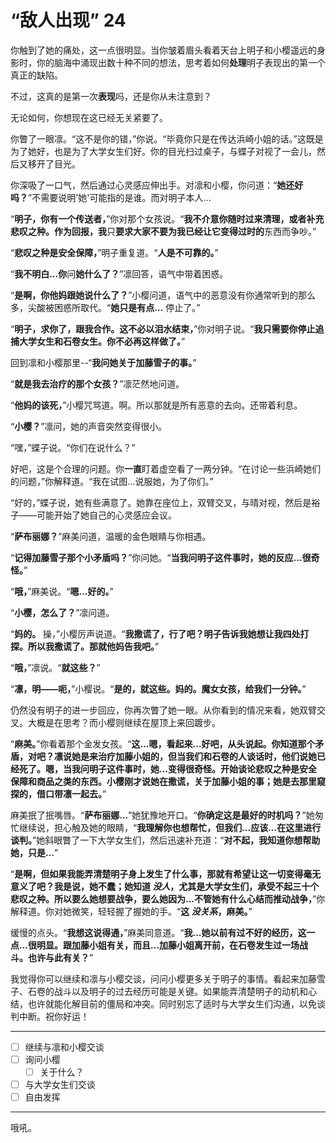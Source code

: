# “敌人出现” 24

你触到了她的痛处，这一点很明显。当你皱着眉头看着天台上明子和小樱遥远的身影时，你的脑海中涌现出数十种不同的想法，思考着如何**处理**明子表现出的第一个真正的缺陷。

不过，这真的是第一次**表现**吗，还是你从未注意到？

无论如何，你想现在这已经无关紧要了。

你瞥了一眼凛。“这不是你的错，”你说。“毕竟你只是在传达浜崎小姐的话。”这既是为了她好，也是为了大学女生们好。你的目光扫过桌子，与蝶子对视了一会儿，然后又移开了目光。

你深吸了一口气，然后通过心灵感应伸出手。对凛和小樱，你问道：“**她还好吗？**”不需要说明'她'可能指的是谁。而对明子本人...

“**明子，你有一个传送者，**”你对那个女孩说。“**我不介意你随时过来清理，或者补充悲叹之种。作为回报，我**只**要求大家不要为我已经让它变得过时的**东西而争吵。”

“**悲叹之种是安全保障，**”明子重复道。“**人是不可靠的。**”

“**我不明白...你**问**她什么了？**”凛回答，语气中带着困惑。

“**是啊，你他妈跟她说什么了？**”小樱问道，语气中的恶意没有你通常听到的那么多，尖酸被困惑所取代。“**她只是有点...** 停止了。”

“**明子，求你了，**跟我合作**。这不必以泪水结束，**”你对明子说。“**我只需要你停止追捕大学女生和石卷女生。你不必再这样做了。**”

回到凛和小樱那里--“**我问她关于加藤雪子的事。**”

“**就是我去治疗的那个女孩？**”凛茫然地问道。

“**他妈的该死，**”小樱咒骂道。啊。所以那就是所有恶意的去向。还带着利息。

“**小樱？**”凛问，她的声音突然变得很小。

“嘿，”蝶子说。“你们在说什么？”

好吧，这是个合理的问题。你**一直**盯着虚空看了一两分钟。“在讨论一些浜崎她们的问题，”你解释道。“我在试图...说服她，为了你们。”

“好的，”蝶子说，她有些满意了。她靠在座位上，双臂交叉，与晴对视，然后是裕子——可能开始了她自己的心灵感应会议。

“**萨布丽娜？**”麻美问道，温暖的金色眼睛与你相遇。

“**记得加藤雪子那个小矛盾吗？**”你问她。“**当我问明子这件事时，她的反应...很奇怪。**”

“**哦，**”麻美说。“**嗯...好的。**”

“**小樱，怎么了？**”凛问道。

“**妈的。** 操，”小樱厉声说道。“**我撒谎了，行了吧？明子告诉我她想让我四处打探。所以我撒谎了。那就他妈告我吧。**”

“**哦，**”凛说。“**就这些？**”

“**凛，明——呃，**”小樱说。“**是的，就这些。妈的。魔女女孩，给我们一分钟。**”

仍然没有明子的进一步回应，你再次瞥了她一眼。从你看到的情况来看，她双臂交叉。大概是在思考？而小樱则继续在屋顶上来回踱步。

“**麻美。**”你看着那个金发女孩。“**这...嗯，看起来...好吧，从头说起。你知道那个矛盾，对吧？凛说她是来治疗加藤小姐的，但当我们和石卷的人谈话时，他们说她已经死了。嗯，当我问明子这件事时，她...变得很奇怪。开始谈论悲叹之种是安全保障和商品之类的东西。小樱刚才说她在撒谎，关于加藤小姐的事；她是去那里窥探的，借口带凛一起去。**”

麻美抿了抿嘴唇。“**萨布丽娜...**”她犹豫地开口。“**你确定这是最好的时机吗？**”她匆忙继续说，担心触及她的眼睛，“**我理解你也想帮忙，但我们...应该...在这里进行谈判。**”她斜眼瞥了一下大学女生们，然后迅速补充道：“**对不起，我知道你想帮助她，只是...**”

“**是啊，但如果我能弄清楚明子身上发生了什么事，那就有希望让这一切变得毫无意义了吧？我是说，她不蠢；她知道 _没人_，尤其是大学女生们，承受不起三十个悲叹之种。所以要么她想要战争，要么她因为...不管她有什么心结而推动战争，**”你解释道。你对她微笑，轻轻握了握她的手。“**这 _没关系_，麻美。**”

缓慢的点头。“**我想这说得通，**”麻美同意道。“**我...她以前有过不好的经历，这一点...很明显。跟加藤小姐有关，而且...加藤小姐离开前，在石卷发生过一场战斗。也许与此有关？**”

我觉得你可以继续和凛与小樱交谈，问问小樱更多关于明子的事情。看起来加藤雪子、石卷的战斗以及明子的过去经历可能是关键。如果能弄清楚明子的动机和心结，也许就能化解目前的僵局和冲突。同时别忘了适时与大学女生们沟通，以免谈判中断。祝你好运！

---

- [ ] 继续与凛和小樱交谈
- [ ] 询问小樱
  - [ ] 关于什么？
- [ ] 与大学女生们交谈
- [ ] 自由发挥

---

哦吼。
